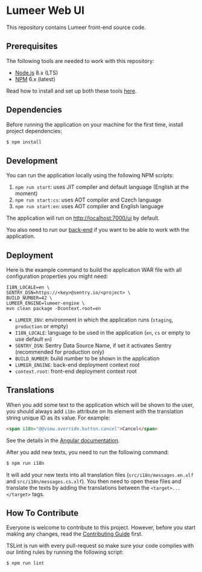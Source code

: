 # Lumeer Web UI
This repository contains Lumeer front-end source code.

## Prerequisites
The following tools are needed to work with this repository:
* [Node.js](https://nodejs.org/en/) 8.x (LTS)
* [NPM](https://www.npmjs.com/) 6.x (latest)

Read how to install and set up both these tools [here](https://docs.npmjs.com/getting-started/installing-node#install-npm--manage-npm-versions).

## Dependencies

Before running the application on your machine for the first time, install project dependencies:
```bash
$ npm install
```

## Development

You can run the application locally using the following NPM scripts:

1. `npm run start`: uses JIT compiler and default language (English at the moment)
2. `npm run start:cs`: uses AOT compiler and Czech language
3. `npm run start:en`: uses AOT compiler and English language

The application will run on [http://localhost:7000/ui](http://localhost:7000/ui) by default.

You also need to run our [back-end](https://github.com/Lumeer/engine) if you want to be able to work with the application.

## Deployment

Here is the example command to build the application WAR file with all configuration properties you might need:
```LUMEER_ENV=production \
I18N_LOCALE=en \
SENTRY_DSN=https://<key>@sentry.io/<project> \
BUILD_NUMBER=42 \
LUMEER_ENGINE=lumeer-engine \
mvn clean package -Dcontext.root=en
```

 * `LUMEER_ENV`: environment in which the application runs (`staging`, `production` or empty)
 * `I18N_LOCALE`: language to be used in the application (`en`, `cs` or empty to use default `en`)
 * `SENTRY_DSN`: Sentry Data Source Name, if set it activates Sentry (recommended for production only)
 * `BUILD_NUMBER`: build number to be shown in the application
 * `LUMEER_ENGINE`: back-end deployment context root
 * `context.root`: front-end deployment context root

## Translations
When you add some text to the application which will be shown to the user, you should always add `i18n` attribute on its element with the translation string unique ID as its value. For example:

```html
<span i18n="@@view.override.button.cancel">Cancel</span>
```

See the details in the [Angular documentation](https://angular.io/guide/i18n).

After you add new texts, you need to run the following command:

```bash
$ npm run i18n
```

It will add your new texts into all translation files (`src/i18n/messages.en.xlf` and `src/i18n/messages.cs.xlf`). You then need to open these files and translate the texts by adding the translations between the `<target>...</target>` tags.


## How To Contribute

Everyone is welcome to contribute to this project.
However, before you start making any changes, read the [Contributing Guide](https://github.com/Lumeer/web-ui/blob/devel/CONTRIBUTING.md) first.

TSLint is run with every pull-request so make sure your code complies with our linting rules by running the following script:

```bash
$ npm run lint
```

